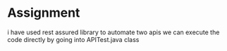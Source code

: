 # Assignment
i have used rest assured library to automate two apis 
we can execute the code directly by going into APITest.java class
